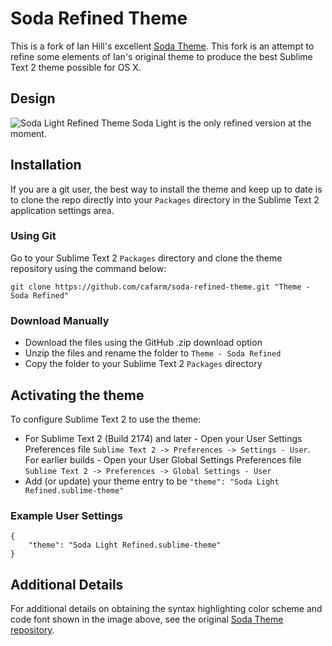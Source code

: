 # Soda Refined Theme

This is a fork of Ian Hill's excellent [Soda Theme](https://github.com/buymeasoda/soda-theme). This fork is an attempt to refine some elements of Ian's original theme to produce the best Sublime Text 2 theme possible for OS X.

## Design

![Soda Light Refined Theme](http://buymeasoda.github.com/soda-theme/images/screenshots/soda-light-theme.png?v=7)
Soda Light is the only refined version at the moment.

## Installation

If you are a git user, the best way to install the theme and keep up to date is to clone the repo directly into your `Packages` directory in the Sublime Text 2 application settings area.

### Using Git

Go to your Sublime Text 2 `Packages` directory and clone the theme repository using the command below:

    git clone https://github.com/cafarm/soda-refined-theme.git "Theme - Soda Refined"

### Download Manually

* Download the files using the GitHub .zip download option
* Unzip the files and rename the folder to `Theme - Soda Refined`
* Copy the folder to your Sublime Text 2 `Packages` directory

## Activating the theme

To configure Sublime Text 2 to use the theme:

* For Sublime Text 2 (Build 2174) and later - Open your User Settings Preferences file `Sublime Text 2 -> Preferences -> Settings - User`. For earlier builds - Open your User Global Settings Preferences file `Sublime Text 2 -> Preferences -> Global Settings - User`
* Add (or update) your theme entry to be `"theme": "Soda Light Refined.sublime-theme"`

### Example User Settings

    {
        "theme": "Soda Light Refined.sublime-theme"
    }

## Additional Details

For additional details on obtaining the syntax highlighting color scheme and code font shown in the image above, see the original [Soda Theme repository](https://github.com/buymeasoda/soda-theme).
